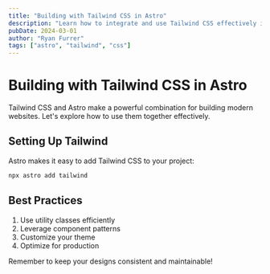 ```yaml
---
title: "Building with Tailwind CSS in Astro"
description: "Learn how to integrate and use Tailwind CSS effectively in your Astro projects."
pubDate: 2024-03-01
author: "Ryan Furrer"
tags: ["astro", "tailwind", "css"]
---
```


# Building with Tailwind CSS in Astro

Tailwind CSS and Astro make a powerful combination for building modern websites. Let's explore how to use them together effectively.

## Setting Up Tailwind

Astro makes it easy to add Tailwind CSS to your project: 

```bash
npx astro add tailwind
```

## Best Practices

1. Use utility classes efficiently
2. Leverage component patterns
3. Customize your theme
4. Optimize for production

Remember to keep your designs consistent and maintainable!